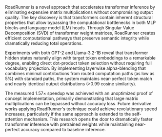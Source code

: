 RoadRunner is a novel approach that accelerates transformer inference by eliminating expensive matrix multiplications without compromising output quality. The key discovery is that transformers contain inherent structural properties that allow bypassing the computational bottlenecks in both MLP blocks and language model (LM) heads. Through Singular Value Decomposition (SVD) of transformer weight matrices, RoadRunner creates efficient computational pathways that preserve semantic integrity while dramatically reducing total operations.

Experiments with both GPT-2 and Llama-3.2-1B reveal that transformer hidden states naturally align with target token embeddings to a remarkable degree, enabling direct dot-product token selection without requiring full vocabulary projection. By implementing layerwise alpha-blending that combines minimal contributions from routed computation paths (as low as 5%) with standard paths, the system maintains near-perfect token match and nearly identical output distributions (>0.99 cosine similarity).

The measured 1.57× speedup was achieved with an unoptimized proof of concept implementation, primarily demonstrating that large matrix multiplications can be bypassed without accuracy loss. Future derivative works applying RoadRunner's technique could achieve revolutionary speed increases, particularly if the same approach is extended to the self-attention mechanism. This research opens the door to dramatically faster transformer inference with pretrained weights while maintaining near-perfect accuracy compared to baseline inference.

